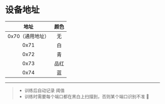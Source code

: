 # 设备地址


|       地址       | 颜色 |
| :--------------: | :--: |
| 0x70（通用地址） |  无  |
|       0x71       |  白  |
|       0x72       |  青  |
|       0x73       | 品红 |
|       0x74       |  蓝  |

---

> - 训练后自动记录 阈值
> - 训练时需要每个端口都在黑白上扫描到，否则某个端口识别不准 :snake:

